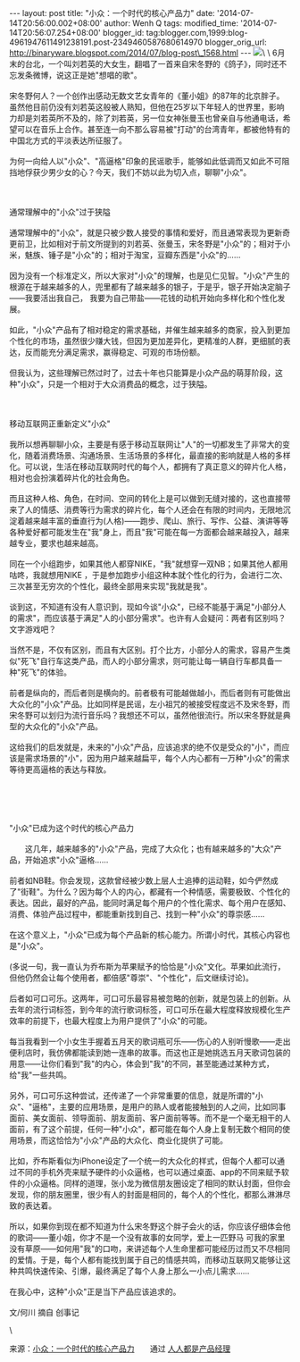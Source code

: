 --- layout: post title: "小众：一个时代的核心产品力" date:
'2014-07-14T20:56:00.002+08:00' author: Wenh Q tags: modified\_time:
'2014-07-14T20:56:07.254+08:00' blogger\_id:
tag:blogger.com,1999:blog-4961947611491238191.post-2349460587680614970
blogger\_orig\_url:
http://binaryware.blogspot.com/2014/07/blog-post\_1568.html ---
![](https://images-blogger-opensocial.googleusercontent.com/gadgets/proxy?url=http%3A%2F%2Fimage.woshipm.com%2Fwp-files%2F2014%2F07%2F016e5a07fdfd9653f2827fab80a3a9a9.jpg&container=blogger&gadget=a&rewriteMime=image%2F*)\
\
6月末的台北，一个叫刘若英的大女生，翻唱了一首来自宋冬野的《鸽子》，同时还不忘发条微博，说这正是她"想唱的歌"。\
\
宋冬野何人？一个创作出感动无数文艺女青年的《董小姐》的87年的北京胖子。虽然他目前仍没有刘若英这般被人熟知，但他在25岁以下年轻人的世界里，影响力却是刘若英所不及的，除了刘若英，另一位女神张曼玉也曾亲自与他通电话，希望可以在音乐上合作。甚至连一向不那么容易被"打动"的台湾青年，都被他特有的中国北方式的平淡表达所征服了。\
\
为何一向给人以"小众"、"高逼格"印象的民谣歌手，能够如此低调而又如此不可阻挡地俘获少男少女的心？今天，我们不妨以此为切入点，聊聊"小众"。\
\
\
\
通常理解中的"小众"过于狭隘\
\
通常理解中的"小众"，就是只被少数人接受的事情和爱好，而且通常表现为更新奇更前卫，比如相对于前文所提到的刘若英、张曼玉，宋冬野是"小众"的；相对于小米，魅族、锤子是"小众"的；相对于淘宝，豆瓣东西是"小众"的……\
\
因为没有一个标准定义，所以大家对"小众"的理解，也是见仁见智。"小众"产生的根源在于越来越多的人，兜里都有了越来越多的银子，于是乎，银子开始决定脑子——我要活出我自己，
我要为自己带盐——花钱的动机开始向多样化和个性化发展。\
\
如此，"小众"产品有了相对稳定的需求基础，并催生越来越多的商家，投入到更加个性化的市场，虽然很少赚大钱，但因为更加差异化，更精准的人群，更细腻的表达，反而能充分满足需求，赢得稳定、可观的市场份额。\
\
但我认为，这些理解已然过时了，过去十年也只能算是小众产品的萌芽阶段，这种"小众"，只是一个相对于大众消费品的概念，过于狭隘。\
\
\
\
移动互联网正重新定义"小众"\
\
我所以想再聊聊小众，主要是有感于移动互联网让"人"的一切都发生了非常大的变化，随着消费场景、沟通场景、生活场景的多样化，最直接的影响就是人格的多样化。可以说，生活在移动互联网时代的每个人，都拥有了真正意义的碎片化人格，相对也会扮演着碎片化的社会角色。\
\
而且这种人格、角色，在时间、空间的转化上是可以做到无缝对接的，这也直接带来了人的情感、消费等行为需求的碎片化，每个人还会在有限的时间内，无限地沉淀着越来越丰富的垂直行为(人格)——跑步、爬山、旅行、写作、公益、演讲等等各种爱好都可能发生在"我"身上，而且"我"可能在每一方面都会越来越投入，越来越专业，要求也越来越高。\
\
同在一个小组跑步，如果其他人都穿NIKE，"我"就想穿一双NB；如果其他人都用咕咚，我就想用NIKE
，于是参加跑步小组这种本就个性化的行为，会进行二次、三次甚至无穷次的个性化，最终全部用来实现"我就是我"。\
\
谈到这，不知道有没有人意识到，现如今谈"小众"，已经不能基于满足"小部分人的需求"，而应该基于满足"人的小部分需求"。也许有人会疑问：两者有区别吗？文字游戏吧？\
\
当然不是，不仅有区别，而且有大区别。打个比方，小部分人的需求，容易产生类似"死飞"自行车这类产品，而人的小部分需求，则可能让每一辆自行车都具备一种"死飞"的体验。\
\
前者是纵向的，而后者则是横向的。前者极有可能越做越小，而后者则有可能做出大众化的"小众"产品。比如同样是民谣，左小祖咒的被接受程度远不及宋冬野，而宋冬野可以划归为流行音乐吗？我想还不可以，虽然他很流行。所以宋冬野就是典型的大众化的"小众"产品。\
\
这给我们的启发就是，未来的"小众"产品，应该追求的绝不仅是受众的"小"，而应该是需求场景的"小"，因为用户越来越扁平，每个人内心都有一万种"小众"的需求等待更高逼格的表达与释放。\
\
\
\
\
\
"小众"已成为这个时代的核心产品力\
\
　　这几年，越来越多的"小众"产品，完成了大众化；也有越来越多的"大众"产品，开始追求"小众"逼格……\
\
前者如NB鞋。你会发现，这款曾经被少数上层人士追捧的运动鞋，如今俨然成了"街鞋"。为什么？因为每个人的内心，都藏有一个种情感，需要极致、个性化的表达。因此，最好的产品，能同时满足每个用户的个性化需求、每个用户在感知、消费、体验产品过程中，都能重新找到自己、找到一种"小众"的尊崇感……\
\
在这个意义上，"小众"已成为每个产品新的核心能力。所谓小时代，其核心内容也是"小众"。\
\
(多说一句，我一直认为乔布斯为苹果赋予的恰恰是"小众"文化。苹果如此流行，但他仍然会让每个使用者，都倍感"尊崇"、"个性化"，后文继续讨论)。\
\
后者如可口可乐。这两年，可口可乐最容易被忽略的创新，就是包装上的创新。从去年的流行词标签，到今年的流行歌词标签，可口可乐在最大程度释放规模化生产效率的前提下，也最大程度上为用户提供了"小众"的可能。\
\
每当我看到一个小女生手握着五月天的歌词瓶可乐——伤心的人别听慢歌——走出便利店时，我仿佛都能读到她一连串的故事。而这也正是她挑选五月天歌词包装的用意——让你们看到"我"的内心，体会到"我"的不同，甚至能通过某种方式，给"我"一些共鸣。\
\
另外，可口可乐这种尝试，还传递了一个非常重要的信息，就是所谓的"小众"、"逼格"，主要的应用场景，是用户的熟人或者能接触到的人之间，比如同事面前、美女面前、领导面前、朋友面前、客户面前等等。而不是一个毫无相干的人面前，有了这个前提，任何一种"小众"，都可能在每个人身上复制无数个相同的使用场景，而这恰恰为"小众"产品的大众化、商业化提供了可能。\
\
比如，乔布斯看似为iPhone设定了一个统一的大众化的样式，但每个人都可以通过不同的手机外壳来赋予硬件的小众逼格，也可以通过桌面、app的不同来赋予软件的小众逼格。同样的道理，张小龙为微信朋友圈设定了相同的默认封面，但你会发现，你的朋友圈里，很少有人的封面是相同的，每个人的个性化，都那么淋淋尽致的表达着。\
\
所以，如果你到现在都不知道为什么宋冬野这个胖子会火的话，你应该仔细体会他的歌词——董小姐，你才不是一个没有故事的女同学，爱上一匹野马
可我的家里没有草原——如何用"我"的口吻，来讲述每个人生命里都可能经历过而又不尽相同的爱情。于是，每个人都有能找到属于自己的情感共鸣，而移动互联网又能够让这种共鸣快速传染、引爆，最终满足了每个人身上那么一小点儿需求……\
\
在我心中，这种"小众"正是当下产品应该追求的。\
\
文/何川 摘自 创事记
<div>

\

</div>

<div>

来源：[小众：一个时代的核心产品力](http://www.woshipm.com/pmd/94292.html)　　通过 [人人都是产品经理](http://www.woshipm.com/)

</div>
